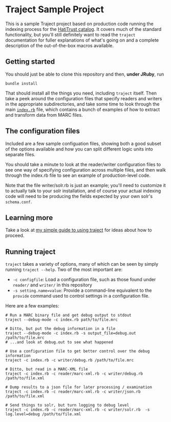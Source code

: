 # Traject Sample Project

This is a sample Traject project based on production code running the
indexing process for the [HatiTrust
catalog](http://www.hathitrust.org/). It covers much of the standard
functionality, but you'll still definitely want to read the `traject`
documentation for fuller explanations of what's going on and a
complete description of the out-of-the-box macros available.


## Getting started

You should just be able to clone this repository and then, **under
JRuby**, run

```
bundle install
```

That should install all the things you need, including `traject` itself. Then take a peek around the configuration files that specify readers and writers in the appropriate subdirectories, and take some time to look through the main [`index.rb`](index.rb) file, which contains a bunch of examples of how to extract and transform data from MARC files.



## The configuration files

Included are a few sample configuation files, showing both a good
subset of the options available and how you can split different
logic units into separate files.

You should take a minute to look at the reader/writer configuration
files to see one way of specifying configuration across multiple
files, and then walk through the index.rb file to see an example of
production-level code.

Note that the file writer/solr.rb is just an example; you'll need to
customize it to actually talk to your solr installation, and of course
your actual indexing code will need to be producing the fields
expected by your own solr's `schema.conf`.

## Learning more

Take a look at [my simple guide to using traject](guide/README.md) for ideas about how to proceed. 

## Running traject

`traject` takes a variety of options, many of which can be seen by simply running `traject --help`. Two of the most important are:

* `-c configfile`: Load a configuration file, such as those found under `reader/` and `writer/` in this repository
* `-s setting.name=value`: Provide a command-line equivalent to the `provide` command used to control settings in a configuration file.

Here are a few examples:

```
# Run a MARC binary file and get debug output to stdout
traject --debug-mode -c index.rb path/to/file.mrc

# Ditto, but put the debug information in a file
traject --debug-mode -c index.rb -s output_file=debug.out /path/to/file.mrc
# ...and look at debug.out to see what happened

# Use a configuration file to get better control over the debug information
traject -c index.rb -c writer/debug.rb /path/to/file.mrc

# Ditto, but read in a MARC-XML file
traject -c index.rb -c reader/marc-xml.rb -c writer/debug.rb /path/to/file.xml

# Dump results to a json file for later processing / examination
traject -c index.rb -c reader/marc-xml.rb -c writer/json.rb /path/to/file.xml

# Send things to solr, but turn logging to debug level
traject -c index.rb -c reader/marc-xml.rb -c writer/solr.rb  -s log.level=debug /path/to/file.xml

```

